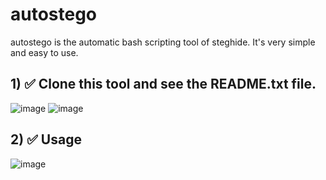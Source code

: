 # autostego
autostego is the automatic bash scripting tool of steghide.
It's very simple and easy to use.
## 1) ✅ Clone this tool and see the README.txt file.

![image](https://github.com/dmcyberkiller/autostego/assets/164518476/26af1006-727e-411c-8903-0358965f3716)
![image](https://github.com/dmcyberkiller/autostego/assets/164518476/6cd3adff-cb6d-46be-9d4c-c9410acbb251)


## 2) ✅ Usage
![image](https://github.com/dmcyberkiller/autostego/assets/164518476/0b25ca0b-8b0a-41e6-bc34-05da34e9b2ed)
